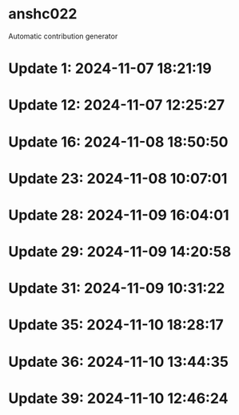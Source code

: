 # anshc022

Automatic contribution generator

# Update 1: 2024-11-07 18:21:19

# Update 12: 2024-11-07 12:25:27

# Update 16: 2024-11-08 18:50:50

# Update 23: 2024-11-08 10:07:01

# Update 28: 2024-11-09 16:04:01

# Update 29: 2024-11-09 14:20:58

# Update 31: 2024-11-09 10:31:22

# Update 35: 2024-11-10 18:28:17

# Update 36: 2024-11-10 13:44:35

# Update 39: 2024-11-10 12:46:24
